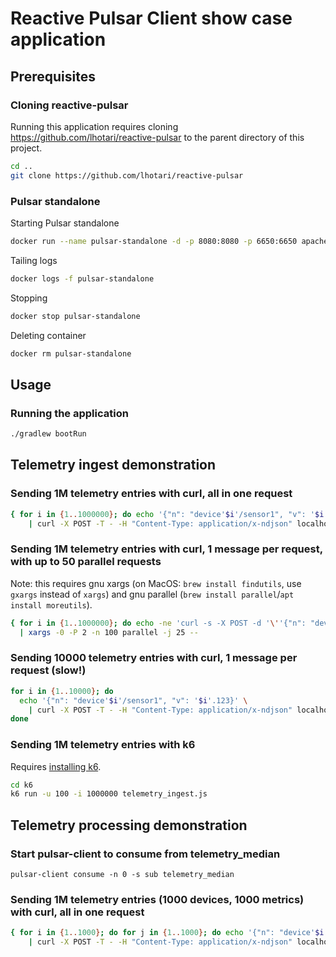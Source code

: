 # Reactive Pulsar Client show case application

## Prerequisites

### Cloning reactive-pulsar

Running this application requires cloning https://github.com/lhotari/reactive-pulsar to the parent directory of this project.

```bash
cd ..
git clone https://github.com/lhotari/reactive-pulsar
```

### Pulsar standalone

Starting Pulsar standalone
```bash
docker run --name pulsar-standalone -d -p 8080:8080 -p 6650:6650 apachepulsar/pulsar:latest /pulsar/bin/pulsar standalone
```

Tailing logs
```bash
docker logs -f pulsar-standalone
```

Stopping
```bash
docker stop pulsar-standalone
```

Deleting container
```bash
docker rm pulsar-standalone
```

## Usage

### Running the application

```bash
./gradlew bootRun
```

## Telemetry ingest demonstration

### Sending 1M telemetry entries with curl, all in one request

```bash
{ for i in {1..1000000}; do echo '{"n": "device'$i'/sensor1", "v": '$i'.123}'; done; } \
    | curl -X POST -T - -H "Content-Type: application/x-ndjson" localhost:8081/telemetry
```

### Sending 1M telemetry entries with curl, 1 message per request, with up to 50 parallel requests

Note: this requires gnu xargs (on MacOS: `brew install findutils`, use `gxargs` instead of `xargs`)
and gnu parallel (`brew install parallel`/`apt install moreutils`).

```bash
{ for i in {1..1000000}; do echo -ne 'curl -s -X POST -d '\''{"n": "device'$i'/sensor1", "v": '$i'.123}'\'' -H "Content-Type: application/x-ndjson" localhost:8081/telemetry''\0'; done; } \
  | xargs -0 -P 2 -n 100 parallel -j 25 --
```

### Sending 10000 telemetry entries with curl, 1 message per request (slow!)

```bash
for i in {1..10000}; do
  echo '{"n": "device'$i'/sensor1", "v": '$i'.123}' \
    | curl -X POST -T - -H "Content-Type: application/x-ndjson" localhost:8081/telemetry
done
```

### Sending 1M telemetry entries with k6

Requires [installing k6](https://k6.io/docs/getting-started/installation/).
```bash
cd k6
k6 run -u 100 -i 1000000 telemetry_ingest.js
```


## Telemetry processing demonstration

### Start pulsar-client to consume from telemetry_median

```
pulsar-client consume -n 0 -s sub telemetry_median
```

### Sending 1M telemetry entries (1000 devices, 1000 metrics) with curl, all in one request

```bash
{ for i in {1..1000}; do for j in {1..1000}; do echo '{"n": "device'$i'/sensor1", "v": '$j'.123}'; done; done; } \
    | curl -X POST -T - -H "Content-Type: application/x-ndjson" localhost:8081/telemetry
```
